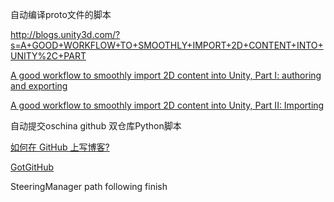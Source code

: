 

自动编译proto文件的脚本 

http://blogs.unity3d.com/?s=A+GOOD+WORKFLOW+TO+SMOOTHLY+IMPORT+2D+CONTENT+INTO+UNITY%2C+PART

[A good workflow to smoothly import 2D content into Unity, Part I: authoring and exporting](http://blogs.unity3d.com/2013/05/17/a-good-workflow-to-smoothly-import-2d-content-into-unity-part-i-authoring-and-exporting/)

[A good workflow to smoothly import 2D content into Unity, Part II: Importing](http://blogs.unity3d.com/2013/05/17/a-good-workflow-to-smoothly-import-2d-content-into-unity-part-i-authoring-and-exporting/)


自动提交oschina github 双仓库Python脚本

[如何在 GitHub 上写博客?](http://www.zhihu.com/question/20962496)

[GotGitHub](http://www.worldhello.net/gotgithub/index.html)

SteeringManager path following finish